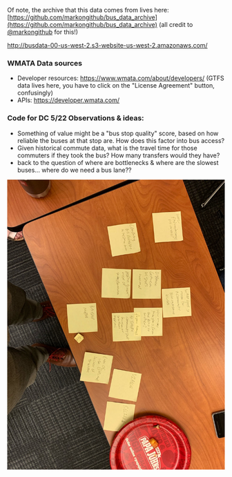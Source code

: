 Of note, the archive that this data comes from lives here: [https://github.com/markongithub/bus_data_archive](https://github.com/markongithub/bus_data_archive) (all credit to [@markongithub](https://github.com/markongithub) for this!)

http://busdata-00-us-west-2.s3-website-us-west-2.amazonaws.com/



### WMATA Data sources
- Developer resources: https://www.wmata.com/about/developers/ (GTFS data lives here, you have to click on the "License Agreement" button, confusingly)
- APIs: https://developer.wmata.com/

### Code for DC 5/22 Observations & ideas:
- Something of value might be a "bus stop quality" score, based on how reliable the buses at that stop are. How does this factor into bus access?
- Given historical commute data, what is the travel time for those commuters if they took the bus? How many transfers would they have?
- back to the question of where are bottlenecks & where are the slowest buses... where do we need a bus lane??

![sticky notes from 5/22](1576677226801555591.jpg)
